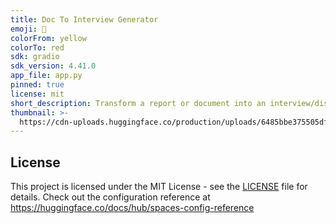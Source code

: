```yaml
---
title: Doc To Interview Generator
emoji: 👀
colorFrom: yellow
colorTo: red
sdk: gradio
sdk_version: 4.41.0
app_file: app.py
pinned: true
license: mit
short_description: Transform a report or document into an interview/discussion
thumbnail: >-
  https://cdn-uploads.huggingface.co/production/uploads/6485bbe375505dffa34d1aed/OdXvGT8yvrzl_kTbv7OBy.jpeg
---
```

## License

This project is licensed under the MIT License - see the [LICENSE](./LICENSE.txt) file for details.
Check out the configuration reference at https://huggingface.co/docs/hub/spaces-config-reference